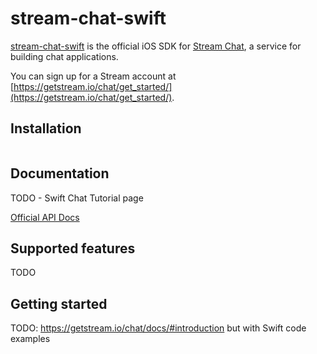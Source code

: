 # stream-chat-swift

[stream-chat-swift](https://github.com/GetStream/stream-chat-swift) is the official iOS SDK for [Stream Chat](https://getstream.io/chat), a service for building chat applications.

You can sign up for a Stream account at [https://getstream.io/chat/get_started/](https://getstream.io/chat/get_started/).

## Installation

```bash
```

## Documentation

TODO - Swift Chat Tutorial page

[Official API Docs](https://getstream.io/chat/docs)

## Supported features

TODO

## Getting started


TODO: https://getstream.io/chat/docs/#introduction but with Swift code examples

